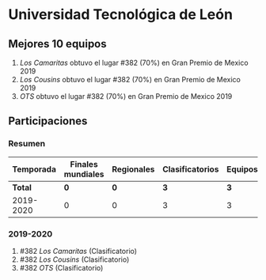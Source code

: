 ---
---

# Universidad Tecnológica de León

## Mejores 10 equipos

1. _Los Camaritas_ obtuvo el lugar #382 (70%) en Gran Premio de Mexico 2019
1. _Los Cousins_ obtuvo el lugar #382 (70%) en Gran Premio de Mexico 2019
1. _OTS_ obtuvo el lugar #382 (70%) en Gran Premio de Mexico 2019

## Participaciones

### Resumen

| Temporada | Finales mundiales | Regionales | Clasificatorios | Equipos |
| --- | --- | --- | --- | --- |
| **Total** | **0** | **0** | **3** | **3** |
| 2019-2020 | 0 | 0 | 3 | 3 |

### 2019-2020

1. #382 _Los Camaritas_ (Clasificatorio)
1. #382 _Los Cousins_ (Clasificatorio)
1. #382 _OTS_ (Clasificatorio)



